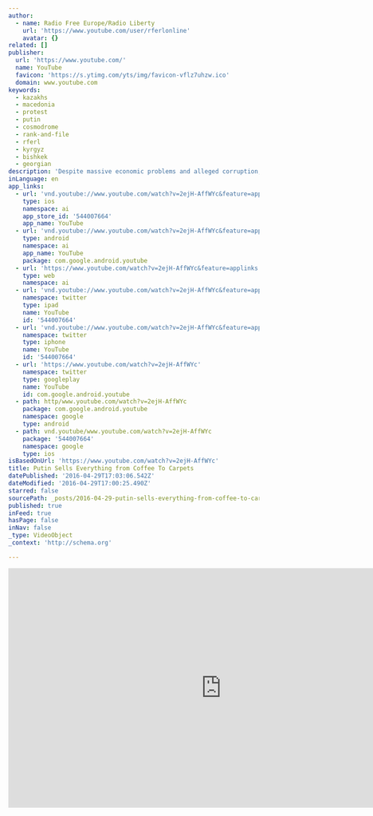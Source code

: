 ```yaml
---
author:
  - name: Radio Free Europe/Radio Liberty
    url: 'https://www.youtube.com/user/rferlonline'
    avatar: {}
related: []
publisher:
  url: 'https://www.youtube.com/'
  name: YouTube
  favicon: 'https://s.ytimg.com/yts/img/favicon-vflz7uhzw.ico'
  domain: www.youtube.com
keywords:
  - kazakhs
  - macedonia
  - protest
  - putin
  - cosmodrome
  - rank-and-file
  - rferl
  - kyrgyz
  - bishkek
  - georgian
description: 'Despite massive economic problems and alleged corruption, Putin remains wildly popular with rank-and-file Russians. One cafe in Siberia has gone as far as wrapping itself in all things Putin, along with a few jokes aimed at his perceived enemies. Originally published at - http://www.rferl.org/media/video/russia-krasnoyarsk-putin-cafe/27706437.html'
inLanguage: en
app_links:
  - url: 'vnd.youtube://www.youtube.com/watch?v=2ejH-AffWYc&feature=applinks'
    type: ios
    namespace: ai
    app_store_id: '544007664'
    app_name: YouTube
  - url: 'vnd.youtube://www.youtube.com/watch?v=2ejH-AffWYc&feature=applinks'
    type: android
    namespace: ai
    app_name: YouTube
    package: com.google.android.youtube
  - url: 'https://www.youtube.com/watch?v=2ejH-AffWYc&feature=applinks'
    type: web
    namespace: ai
  - url: 'vnd.youtube://www.youtube.com/watch?v=2ejH-AffWYc&feature=applinks'
    namespace: twitter
    type: ipad
    name: YouTube
    id: '544007664'
  - url: 'vnd.youtube://www.youtube.com/watch?v=2ejH-AffWYc&feature=applinks'
    namespace: twitter
    type: iphone
    name: YouTube
    id: '544007664'
  - url: 'https://www.youtube.com/watch?v=2ejH-AffWYc'
    namespace: twitter
    type: googleplay
    name: YouTube
    id: com.google.android.youtube
  - path: http/www.youtube.com/watch?v=2ejH-AffWYc
    package: com.google.android.youtube
    namespace: google
    type: android
  - path: vnd.youtube/www.youtube.com/watch?v=2ejH-AffWYc
    package: '544007664'
    namespace: google
    type: ios
isBasedOnUrl: 'https://www.youtube.com/watch?v=2ejH-AffWYc'
title: Putin Sells Everything from Coffee To Carpets
datePublished: '2016-04-29T17:03:06.542Z'
dateModified: '2016-04-29T17:00:25.490Z'
starred: false
sourcePath: _posts/2016-04-29-putin-sells-everything-from-coffee-to-carpets.md
published: true
inFeed: true
hasPage: false
inNav: false
_type: VideoObject
_context: 'http://schema.org'

---
```

<iframe src="https://cdn.embedly.com/widgets/media.html?src=https%3A%2F%2Fwww.youtube.com%2Fembed%2F2ejH-AffWYc%3Ffeature%3Doembed&amp;url=https%3A%2F%2Fwww.youtube.com%2Fwatch%3Fv%3D2ejH-AffWYc&amp;image=https%3A%2F%2Fi.ytimg.com%2Fvi%2F2ejH-AffWYc%2Fhqdefault.jpg&amp;key=b7d04c9b404c499eba89ee7072e1c4f7&amp;type=text%2Fhtml&amp;schema=youtube" width="854" height="480" scrolling="no" frameborder="0" allowfullscreen="" style=""></iframe>